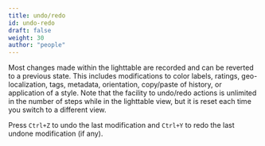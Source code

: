 ```yaml
---
title: undo/redo
id: undo-redo
draft: false
weight: 30
author: "people"
---
```


Most changes made within the lighttable are recorded and can be reverted to a previous state. This includes modifications to color labels, ratings, geo-localization, tags, metadata, orientation, copy/paste of history, or application of a style. Note that the facility to undo/redo actions is unlimited in the number of steps while in the lighttable view, but it is reset each time you switch to a different view.

Press `Ctrl+Z` to undo the last modification and `Ctrl+Y` to redo the last undone modification (if any).
